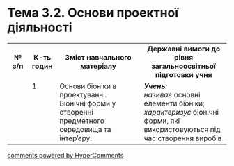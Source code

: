 <div id="hypercomments_widget" class="js-hypercomments-widget invisible"></div>

# Тема 3.2. Основи проектної діяльності

<table>
  <tr>
    <td width="10%" align="center"><b>№ з/п</b></td>
    <td width="10%" align="center"><b>К-ть годин</b></td>
    <td width="40%" align="center"><b>Зміст навчального матеріалу</b></td>
    <td width="40%" align="center"><b>Державні вимоги до рівня загальноосвітньої підготовки учня</b></td>
  </tr>
  <tr>
<td width="10%" style="vertical-align:top !important;"></td>
<td width="10%" style="vertical-align:top !important;">1</td>
    <td width="40%" style="vertical-align:top !important;">
Основи біоніки в проектуванні. <br>
Біонічні форми у створенні предметного середовища та інтер’єру.
</td>
    <td width="40%" style="vertical-align:top !important;">
<i><b>Учень:</b></i><br>
<i>називає</i> основні елементи біоніки;<br>
<i>характеризує</i> біонічні форми, які використовуються під час створення виробів<br>
</td>
  </tr>
  </tr>
</table>

<div class="js-hypercomments-container">
<a href="http://hypercomments.com" class="hc-link" title="comments widget">comments powered by HyperComments</a>
</div>